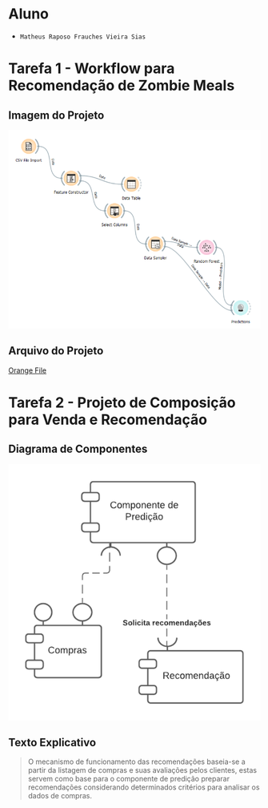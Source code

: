 # Aluno
* `Matheus Raposo Frauches Vieira Sias`

# Tarefa 1 - Workflow para Recomendação de Zombie Meals

## Imagem do Projeto
![Workflow Orange](images/zombie-meals-recommendation.png)

## Arquivo do Projeto
[Orange File](orange/zombie-meals-recommendation.ows)

# Tarefa 2 - Projeto de Composição para Venda e Recomendação

## Diagrama de Componentes

![Diagrama de Componentes](images/diagrama-componentes.png)

## Texto Explicativo

> O mecanismo de funcionamento das recomendações baseia-se a partir da listagem de compras e suas avaliações pelos clientes, estas servem como base para o componente de predição preparar recomendações considerando determinados critérios para analisar os dados de compras.
